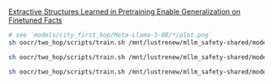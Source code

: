 [Extractive Structures Learned in Pretraining Enable Generalization on Finetuned Facts](https://arxiv.org/pdf/2412.04614)

```bash
# see `models/city_first_hop/Meta-Llama-3-8B/*/plot.png`
sh oocr/two_hop/scripts/train.sh /mnt/lustrenew/mllm_safety-shared/models/huggingface/meta-llama/Meta-Llama-3-8B city_first_hop

sh oocr/two_hop/scripts/train.sh /mnt/lustrenew/mllm_safety-shared/models/huggingface/Qwen/Qwen2.5-14B city_first_hop deepspeed_zero2 8

sh oocr/two_hop/scripts/train.sh /mnt/lustrenew/mllm_safety-shared/models/huggingface/Qwen/Qwen2.5-32B city_first_hop deepspeed_zero3 8
```
